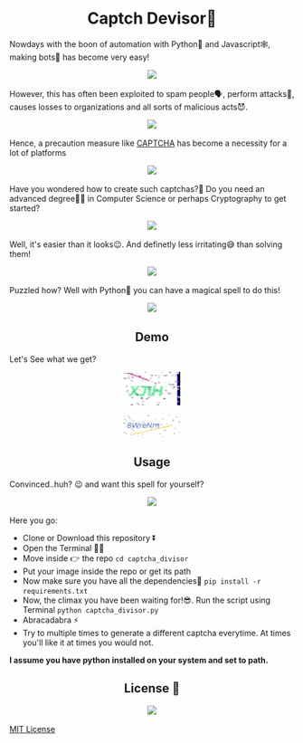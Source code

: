 <h1 align = center> Captch Devisor🔐 </h1>

Nowdays with the boon of automation with Python🐍 and Javascript🕸, making bots🤖 has become very easy!
<p align = center><img src = https://media.giphy.com/media/l1KtYG8BndKBmWrM4/giphy.gif width = 35%></p>

However, this has often been exploited to spam people🗣, perform attacks🤺, causes losses to organizations and all sorts of malicious acts😈.
<p align = center><img src = https://media.giphy.com/media/13FD3rp8IqYUXm/giphy.gif width = 35%></p>

Hence, a precaution measure like [CAPTCHA](https://en.wikipedia.org/wiki/CAPTCHA) has become a necessity for a lot of platforms
<p align = center><img src = https://media.giphy.com/media/GLKFrfwDJQFaw/giphy.gif width = 35%></p>

Have you wondered how to create such captchas?🤔 Do you need an advanced degree👨‍🏫 in Computer Science or perhaps Cryptography to get started?
<p align = center><img src = https://media.giphy.com/media/3o7btPCcdNniyf0ArS/giphy.gif width = 35%></p>

Well, it's easier than it looks😉. And definetly less irritating😅 than solving them!
<p align = center><img src = https://media.giphy.com/media/dWy2WwcB3wvX8QA1Iu/giphy.gif width = 35%></p>

Puzzled how? Well with Python🐍 you can have a magical spell to do this!
<p align = center><img src = https://media.giphy.com/media/10uct1aSFT7QiY/giphy.gif width = 35%></p>

<h2 align = center> Demo </h2>

Let's See what we get?

<p align = center><img src = assets\captcha_1.png width = 20%></p>
<p align = center><img src = assets\captcha_2.png width = 20%></p>

<h2 align ='center'>Usage</h2>
Convinced..huh? 😉 and want this spell for yourself?
<p align = 'center'><img src = "https://media.giphy.com/media/oD5jVVOW8sXYI/giphy.gif" width = 35%></p>

Here you go:

- Clone or Download this repository ⏬
- Open the Terminal 🐱‍💻
- Move inside 👉 the repo 
```cd captcha_divisor``` 
- Put your image inside the repo or get its path
- Now make sure you have all the dependencies🧱 
  ```pip install -r requirements.txt```
- Now, the climax you have been waiting for!😎. Run the script using Terminal
  ```python captcha_divisor.py```
- Abracadabra ⚡
- Try to multiple times to generate a different captcha everytime. At times you'll like it at times you would not.

**I assume you have python installed on your system and set to path.**

<h2 align = 'center'>License 📜</h2>
<p align = 'center'><img src = 'https://media.giphy.com/media/XfD8VJDUurgMjNEP72/giphy.gif' width = 40%></p>

[MIT License](https://github.com/smaranjitghose/PyLowPolify/blob/master/LICENSE)

